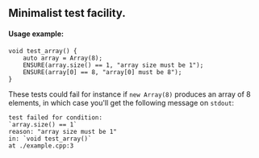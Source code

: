 ## Minimalist test facility.

#### Usage example:

```
void test_array() {
    auto array = Array(8);
    ENSURE(array.size() == 1, "array size must be 1");
    ENSURE(array[0] == 8, "array[0] must be 8");
}
```

These tests could fail for instance if `new Array(8)` produces an array of
8 elements, in which case you'll get the following message on `stdout`:

```
test failed for condition:
`array.size() == 1`
reason: "array size must be 1"
in: `void test_array()`
at ./example.cpp:3
```
